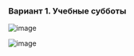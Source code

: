 ### Вариант 1. Учебные субботы
![image](https://github.com/mireashik/algebra_1sem/assets/123753819/27dce295-9a82-41df-8a81-3513da83c277)

![image](https://github.com/mireashik/algebra_1sem/assets/123753819/ab988168-39e7-493c-96f9-480f8b855db8)
